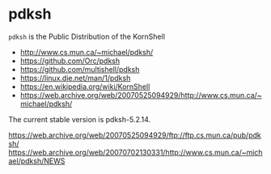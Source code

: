 # pdksh

`pdksh` is the Public Distribution of the KornShell

- http://www.cs.mun.ca/~michael/pdksh/
- https://github.com/Orc/pdksh
- https://github.com/multishell/pdksh
- https://linux.die.net/man/1/pdksh
- https://en.wikipedia.org/wiki/KornShell
- https://web.archive.org/web/20070525094929/http://www.cs.mun.ca/~michael/pdksh/

The current stable version is pdksh-5.2.14. 

https://web.archive.org/web/20070525094929/ftp://ftp.cs.mun.ca/pub/pdksh/
https://web.archive.org/web/20070702130331/http://www.cs.mun.ca/~michael/pdksh/NEWS
